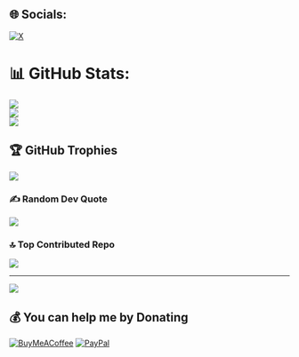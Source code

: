 
## 🌐 Socials:
[![X](https://img.shields.io/badge/X-black.svg?logo=X&logoColor=white)](https://x.com/schweinhitti) 
# 📊 GitHub Stats:
![](https://github-readme-stats.vercel.app/api?username=schweinhitti&theme=dark&hide_border=false&include_all_commits=false&count_private=false)<br/>
![](https://github-readme-streak-stats.herokuapp.com/?user=schweinhitti&theme=dark&hide_border=false)<br/>
![](https://github-readme-stats.vercel.app/api/top-langs/?username=schweinhitti&theme=dark&hide_border=false&include_all_commits=false&count_private=false&layout=compact)

## 🏆 GitHub Trophies
![](https://github-profile-trophy.vercel.app/?username=schweinhitti&theme=radical&no-frame=false&no-bg=false&margin-w=4)

### ✍️ Random Dev Quote
![](https://quotes-github-readme.vercel.app/api?type=vetical&theme=radical)

### 🔝 Top Contributed Repo
![](https://github-contributor-stats.vercel.app/api?username=schweinhitti&limit=5&theme=dark&combine_all_yearly_contributions=true)

---
[![](https://visitcount.itsvg.in/api?id=schweinhitti&icon=0&color=0)](https://visitcount.itsvg.in)

  ## 💰 You can help me by Donating
  [![BuyMeACoffee](https://img.shields.io/badge/Buy%20Me%20a%20Coffee-ffdd00?style=for-the-badge&logo=buy-me-a-coffee&logoColor=black)](https://buymeacoffee.com/schweinhitti) [![PayPal](https://img.shields.io/badge/PayPal-00457C?style=for-the-badge&logo=paypal&logoColor=white)](https://paypal.me/schweinhittis) 

  
<!-- Proudly created with GPRM ( https://gprm.itsvg.in ) -->

